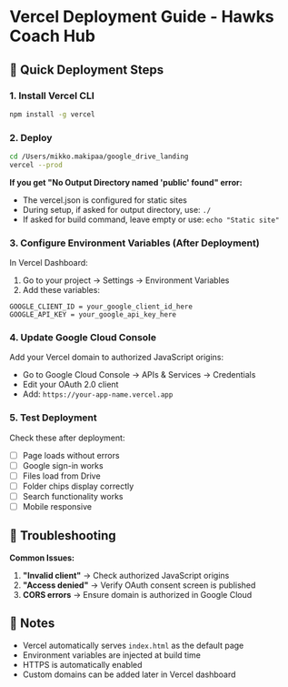# Vercel Deployment Guide - Hawks Coach Hub

## 🚀 Quick Deployment Steps

### 1. Install Vercel CLI
```bash
npm install -g vercel
```

### 2. Deploy
```bash
cd /Users/mikko.makipaa/google_drive_landing
vercel --prod
```

**If you get "No Output Directory named 'public' found" error:**
- The vercel.json is configured for static sites
- During setup, if asked for output directory, use: `./`
- If asked for build command, leave empty or use: `echo "Static site"`

### 3. Configure Environment Variables (After Deployment)

In Vercel Dashboard:
1. Go to your project → Settings → Environment Variables
2. Add these variables:

```
GOOGLE_CLIENT_ID = your_google_client_id_here
GOOGLE_API_KEY = your_google_api_key_here
```

### 4. Update Google Cloud Console

Add your Vercel domain to authorized JavaScript origins:
- Go to Google Cloud Console → APIs & Services → Credentials
- Edit your OAuth 2.0 client
- Add: `https://your-app-name.vercel.app`

### 5. Test Deployment

Check these after deployment:
- [ ] Page loads without errors
- [ ] Google sign-in works
- [ ] Files load from Drive
- [ ] Folder chips display correctly
- [ ] Search functionality works
- [ ] Mobile responsive

## 🔧 Troubleshooting

**Common Issues:**
1. **"Invalid client"** → Check authorized JavaScript origins
2. **"Access denied"** → Verify OAuth consent screen is published
3. **CORS errors** → Ensure domain is authorized in Google Cloud

## 📝 Notes

- Vercel automatically serves `index.html` as the default page
- Environment variables are injected at build time
- HTTPS is automatically enabled
- Custom domains can be added later in Vercel dashboard
